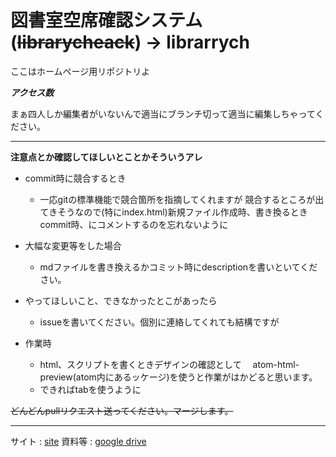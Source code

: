 # 図書室空席確認システム　(~~librarycheack~~) -> librarrych



ここはホームページ用リポジトリよ


***アクセス数***<br>
<img src="https://profile-counter.glitch.me/librarycheck/count.svg" alt="" />


まぁ四人しか編集者がいないんで適当にブランチ切って適当に編集しちゃってください。


***

**注意点とか確認してほしいとことかそういうアレ**<br>

- commit時に競合するとき
	* 一応gitの標準機能で競合箇所を指摘してくれますが
	  競合するところが出てきそうなので(特にindex.html)新規ファイル作成時、書き換るときcommit時、にコメントするのを忘れないように

- 大幅な変更等をした場合
	* mdファイルを書き換えるかコミット時にdescriptionを書いといてください。

- やってほしいこと、できなかったとこがあったら
	* issueを書いてください。個別に連絡してくれても結構ですが

- 作業時
	* html、スクリプトを書くときデザインの確認として
	　atom-html-preview(atom内にあるッケージ)を使うと作業がはかどると思います。
    * できればtabを使うように

~~どんどんpullリクエスト送ってください。マージします。~~

***

サイト : [site](https://ibc-libcheck.netlify.app/)
資料等 : [google drive](https://drive.google.com/drive/folders/1YB1rYuMj9Dod96YIM1sCtQFkhL5izmdC?usp=sharing)
